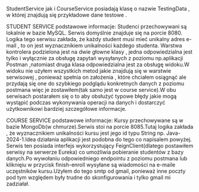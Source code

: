 StudentService jak i CourseService posiadają klasę o nazwie TestingData , w której znajdują się przykładowe dane testowe .

STUDENT SERVICE podstawowe informacje: Studenci przechowywani są lokalnie w bazie MySQL. Serwis domyślnie znajduje się na porcie 8080.
Logika tego serwisu zakłada, że każdy student musi mieć unikalny adres e-mail , to on jest wyznacznikiem unikalności każdego studenta.
Warstwa kontrolera podzielona jest na dwie głowne klasy , jedna odpowiedzialna jest tylko i wyłącznie za obsługę zapytań wysyłanych z
poziomu np.aplikacji Postman ,natomiast druga klasa odpowiedzialna jest za obsługę widoku.W widoku nie użyłem wszystkich metod jakie
znajdują się w warstwie serwisowej , ponieważ spełnia on założenia , które chciałem osiągnąć ale przydają się one do szybkiego podglądu
konkretnych danych z poziomu postmana więc je zostawiłem(tak samo jest w course service).W obu serwisach postarałem się o to aby obsłużyć
typowe błędy jakie mogą wystąpić podczas wykonywania operacji na danych i dostarczyć użytkownikowi bardziej szczegółowe informacje.

COURSE SERVICE podstawowe informacje: Kursy przechowywane są w bazie MongoDb(w chmurze).Serwis stoi na porcie 8085.Tutaj logika 
zakłada , że wyznacznikiem unikalności kursu jest jego id typu String np. Java-2024-1.Idea działania aplikacji jest podobna do tego
co napisalem powyżej. Serwis ten posiada interfejs wykorzystujący FeignClient(dlatego postawiłem serwisy na serwerze Eureka) co umożliwia 
pobieranie studentów z bazy danych.Po wywołaniu odpowiedniego endpointu z poziomu postmana lub kliknięiu w przycisk finish-enroll wysyłane 
są wiadomości na e-maile uczęstników kursu.Użyłem do tego smtp od gmail, ponieważ inne poczty pod tym względem były trudne do skonfigurowania 
i tylko gmail mi zadziałał.
